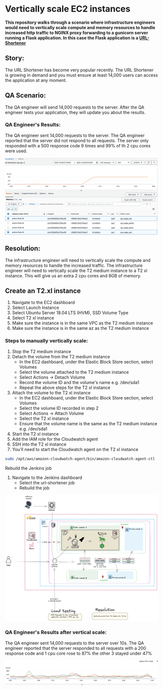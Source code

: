 # Vertically scale EC2 instances

**This repository walks through a scenario where infrastructure engineers would need to vertically scale compute and memory resources to handle increased http traffic to NGINX proxy forwarding to a gunicorn server running a Flask application. In this case the Flask application is a [URL-Shortener](https://github.com/elmorenox/jenkins-flaskapp-on-ec2-in-vpc)**

## Story:

The URL Shortener has become very popular recently. The URL Shortener is growing in demand and you must ensure at least 14,000 users can access the application at any moment.

## QA Scenario:

The QA engineer will send 14,000 requests to the server. After the QA engineer tests your application, they will update you about the results.

### QA Engineer's Results:

The QA engineer sent 14,000 requests to the server. The QA engineer reported that the server did not respond to all requests. The server only responded with a 500 response code 9 times and 99% of th 2 cpu cores were used.

![cpu-usage](url-shortener-qa-cpu.png)

## Resolution:

The infrastructure engineer will need to vertically scale the compute and memory resources to handle the increased traffic. The infrastructure engineer will need to vertically scale the T2 medium instance to a T2 xl instance. This will give us an extra 2 cpu cores and 8GB of memory.

## Create an T2.xl instance

1. Navigate to the EC2 dashboard
2. Select Launch Instance
3. Select Ubuntu Server 18.04 LTS (HVM), SSD Volume Type
4. Select T2 xl instance
5. Make sure the instance is in the same VPC as the T2 medium instance
6. Make sure the instance is in the same az as the T2 medium instance

### Steps to manually vertically scale:

1. Stop the T2 medium instance
2. Detach the volume from the T2 medium instance
   - In the EC2 dashboard, under the Elastic Block Store section, select Volumes
   - Select the volume attached to the T2 medium instance
   - Select Actions -> Detach Volume
   - Record the volume ID and the volume's name e.g. /dev/sda1
   - Repeat the above steps for the T2 xl instance
3. Attach the volume to the T2 xl instance
   - In the EC2 dashboard, under the Elastic Block Store section, select Volumes
   - Select the volume ID recorded in step 2
   - Select Actions -> Attach Volume
   - Select the T2 xl instance
   - Ensure that the volume name is the same as the T2 medium instance e.g. /dev/sda1
4. Start the T2 xl instance
5. Add the IAM role for the Cloudwatch agent
6. SSH into the T2 xl instance
7. You'll need to start the Cloudwatch agent on the T2 xl instance

```bash
sudo /opt/aws/amazon-cloudwatch-agent/bin/amazon-cloudwatch-agent-ctl -a fetch-config -m ec2 -c file:/opt/aws/amazon-cloudwatch-agent/bin/config.json -s
```

Rebuild the Jenkins job

1. Navigate to the Jenkins dashboard
   - Select the url-shortener job
   - Rebuild the job

![load-test](vpc-topology-load-test.png)

### QA Engineer's Results after vertical scale:

The QA engineer sent 14,000 requests to the server over 10s. The QA engineer reported that the server responded to all requests with a 200 response code and 1 cpu core rose to 87% the other 3 stayed under 47%

![cpu-usage-after-scale](url-shortener-qa-cpi-post-scale.png)
